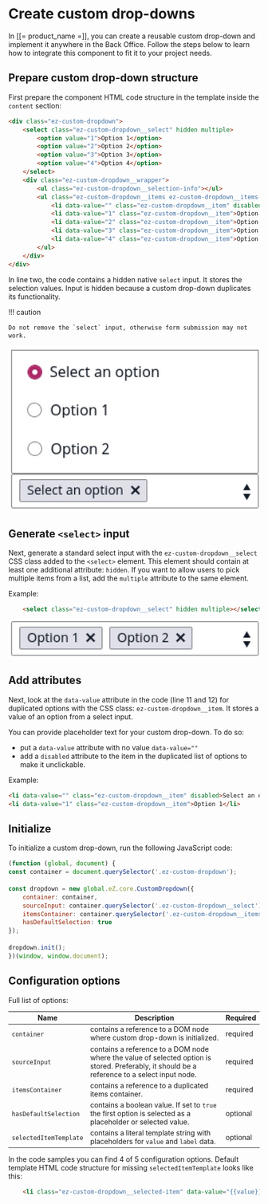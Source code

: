 # Create custom drop-downs

In [[= product_name =]], you can create a reusable custom drop-down and implement it anywhere in the Back Office.
Follow the steps below to learn how to integrate this component to fit it to your project needs.

## Prepare custom drop-down structure

First prepare the component HTML code structure in the template inside the `content` section:

```html hl_lines="2 11 12"
<div class="ez-custom-dropdown">
    <select class="ez-custom-dropdown__select" hidden multiple>
        <option value="1">Option 1</option>
        <option value="2">Option 2</option>
        <option value="3">Option 3</option>
        <option value="4">Option 4</option>
    </select>
    <div class="ez-custom-dropdown__wrapper">
        <ul class="ez-custom-dropdown__selection-info"></ul>
        <ul class="ez-custom-dropdown__items ez-custom-dropdown__items--hidden">
            <li data-value="" class="ez-custom-dropdown__item" disabled>Select an option</li>
            <li data-value="1" class="ez-custom-dropdown__item">Option 1</li>
            <li data-value="2" class="ez-custom-dropdown__item">Option 2</li>
            <li data-value="3" class="ez-custom-dropdown__item">Option 3</li>
            <li data-value="4" class="ez-custom-dropdown__item">Option 4</li>
        </ul>
    </div>
</div>
```

In line two, the code contains a hidden native `select` input. It stores the selection values.
Input is hidden because a custom drop-down duplicates its functionality.

!!! caution

    Do not remove the `select` input, otherwise form submission may not work.

![Dropdown expanded state](img/dropdown_expanded_state.jpg)

## Generate `<select>` input

Next, generate a standard select input with the `ez-custom-dropdown__select` CSS class added to the `<select>` element.
This element should contain at least one additional attribute: `hidden`. 
If you want to allow users to pick multiple items from a list, add the `multiple` attribute to the same element.

Example:

```html
    <select class="ez-custom-dropdown__select" hidden multiple></select>
```

![Drop-down multiple selection](img/dropdown_multiple_selection.jpg)

## Add attributes

Next, look at the `data-value` attribute in the code (line 11 and 12) for duplicated options with the CSS class: `ez-custom-dropdown__item`.
It stores a value of an option from a select input.

You can provide placeholder text for your custom drop-down. To do so:

- put a `data-value` attribute with no value `data-value=""`
- add a `disabled` attribute to the item in the duplicated list of options to make it unclickable.


Example:  
 
```html
<li data-value="" class="ez-custom-dropdown__item" disabled>Select an option</li>
<li data-value="1" class="ez-custom-dropdown__item">Option 1</li>
```

## Initialize

To initialize a custom drop-down, run the following JavaScript code:

```javascript
(function (global, document) {
const container = document.querySelector('.ez-custom-dropdown');

const dropdown = new global.eZ.core.CustomDropdown({
    container: container,
    sourceInput: container.querySelector('.ez-custom-dropdown__select'),
    itemsContainer: container.querySelector('.ez-custom-dropdown__items'),
    hasDefaultSelection: true
});

dropdown.init();
})(window, window.document);
```

## Configuration options

Full list of options:

|Name|Description|Required|
|----|-----------|--------|
|`container`|contains a reference to a DOM node where custom drop-down is initialized.|required|
|`sourceInput`|contains a reference to a DOM node where the value of selected option is stored. Preferably, it should be a reference to a select input node.|required|
|`itemsContainer`|contains a reference to a duplicated items container.|required|
|`hasDefaultSelection`|contains a boolean value. If set to `true` the first option is selected as a placeholder or selected value.|optional|
|`selectedItemTemplate`|contains a literal template string with placeholders for `value` and `label` data.|optional|

In the code samples you can find 4 of 5 configuration options.
Default template HTML code structure for missing `selectedItemTemplate` looks like this:

```html
    <li class="ez-custom-dropdown__selected-item" data-value="{{value}}">{{label}}<span class="${CLASS_REMOVE_SELECTION}"></span></li>
```
